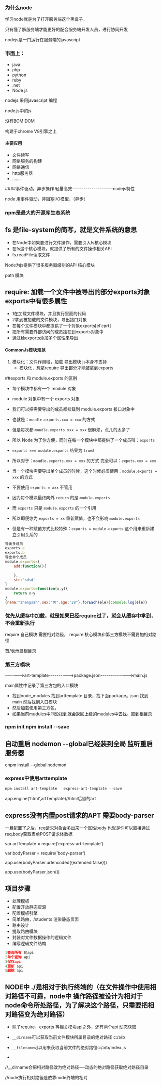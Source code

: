 ### 为什么node

学习node就是为了打开服务端这个黑盒子，

只有懂了解服务端才能更好的配合服务端开发人员，进行协同开发

nodejs是一门运行在服务端的javascript

### 市面上：

- java
- php
- python
- ruby
- .net
- Node js

nodejs 采用javascript 编程

node.js中的js

没有BOM DOM

构建于chrome  V8引擎之上

#### 主要应用

- 文件读写
- 网络服务的构建
- 网络通信
- http服务器
- .......

####事件驱动，异步操作   轻量高效---------------------nodejs特性

node 用事件驱动，非阻塞I/O模型，（异步）

### npm是最大的开源库生态系统

## fs 是file-system的简写，就是文件系统的意思

- 在Node中如果要进行文件操作，需要引入fs核心模块
- 在fs这个核心模块，就提供了所有的文件操作相关API
- fs.readFile读取文件

Node为js提供了很多服务器级别的API 核心模块

path 模块

## require:  加载一个文件中被导出的部分exports对象  exports中有很多属性

- 1在加载文件模块，并且执行里面的代码
- 2拿到被加载的文件模块，导出接口对象
- 在每个文件模块中都提供了一个对象exports[eI'cprt]
- 把所有需要外部访问的成员挂在到exports对象中
- 通过给exports添加多个属性来导出



#### CommonJs模块规范

1. 模块化：文件作用域，加载 导出模块  js本身不支持
   - 模块化，想拿require  导出部分才能被拿到exports

##exports 和 module.exports 的区别

- 每个模块中都有一个 module 对象

- module 对象中有一个 exports 对象

- 我们可以把需要导出的成员都挂载到 module.exports 接口对象中

- 也就是：`moudle.exports.xxx = xxx` 的方式

- 但是每次都 `moudle.exports.xxx = xxx` 很麻烦，点儿的太多了

- 所以 Node 为了你方便，同时在每一个模块中都提供了一个成员叫：`exports`

- `exports === module.exports` 结果为  `true`s

- 所以对于：`moudle.exports.xxx = xxx` 的方式 完全可以：`expots.xxx = xxx`

- 当一个模块需要导出单个成员的时候，这个时候必须使用：`module.exports = xxx` 的方式

- 不要使用 `exports = xxx` 不管用

- 因为每个模块最终向外 `return` 的是 `module.exports`

- 而 `exports` 只是 `module.exports` 的一个引用

- 所以即便你为 `exports = xx` 重新赋值，也不会影响 `module.exports`

- 但是有一种赋值方式比较特殊：`exports = module.exports` 这个用来重新建立引用关系的

  

```javascript
导出多成员
exports.a
exports.b
导出单个成员
module.exports={
    add:function(){ 
        
    },
    str:'sdsd'
}
module.exports=function(x,y){
    return x+y
}
{name:"zhangsan",sex:"男",age:"29"}.forEach(ele){console.log(ele)}
```



### 优先从缓存中加载，就是如果已经require过了，就会从缓存中拿到，不会重新执行

require 自己模块 需要相对路径，  require 核心模块和第三方模块不需要加相对路径

首/表示盘根目录



### 第三方模块

------->art-template---------->package.json-------------->main.js

main属性中记录了第三方包的入口模块

- 找到node_modules 找到arttemplate 目录，找下面package。json  找到main 然后找到入口模块
- 然后加载使用第三方包，
- 如果当前mudules中间没找到就会返回上级的mudules中去找。直到根目录



### npm init    npm install --save

## 自动重启 nodemon   --global已经装到全局   监听重启服务器

cnpm install --global nodemon    



### express中使用arttemplate

```javascript
npm install art-template   express-art-template --save
```

app.engine('html',artTemplate)//html后缀的art 

## express没有内置post请求的APT 需要body-parser

一旦配置了之后，req请求对象会多出来一个属性body  也就是你可以直接通过req.body获取表单POST请求体数据

var artTemplate = require('express-art-template')

var bodyParser = require('body-parser')

app.use(bodyParser.urlencoded({extended:false}))

app.use(bodyParser.json())



## 项目步骤

- 处理模板
- 配置开放静态资源
- 配置模板引擎
- 简单路由，/students 渲染静态页面
- 路由设计
- 提取路由模块
- 封装对文件数据操作的逻辑文件
- 编写逻辑文件结构

```javascript
1查询所有 的api
2单个查询 api
3保存api
4更新 api
5删除 api
```



## NODE中  ./是相对于执行终端的（在文件操作中使用相对路径不可靠，node中 操作路径被设计为相对于node命令所处路径，为了解决这个路径，只需要把相对路径变为绝对路径）

- 除了require，exports 等相关模块api之外，还有两个api 动态获取 

- `__dirname`可以获取当前文件模块所属目录的绝对路径  c:/a/b

- `__filename`可以用来获取当前文件的绝对路径c:/a/b/index.js

-  

  //__dirname会把相对路径改为绝对路径---动态的绝对路径获取绝对路径目录

  //node执行相对路径是依靠node终端的相对